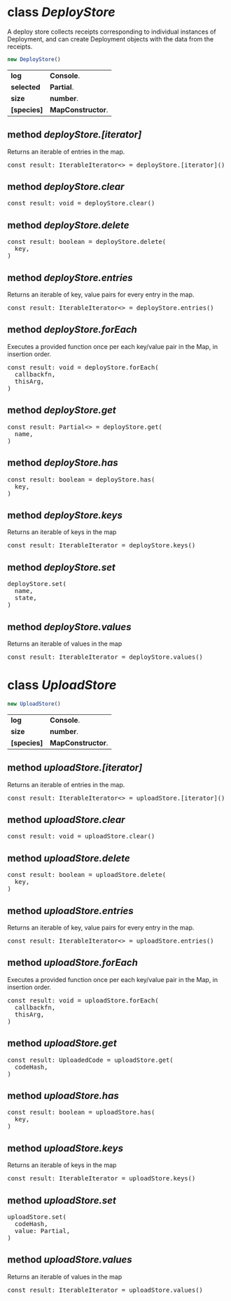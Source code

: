 <!-- @hackbg/docs: begin -->

# class *DeployStore*
A deploy store collects receipts corresponding to individual instances of Deployment,
and can create Deployment objects with the data from the receipts.

```typescript
new DeployStore()
```

<table><tbody>
<tr><td valign="top">
<strong>log</strong></td>
<td><strong>Console</strong>. </td></tr>
<tr><td valign="top">
<strong>selected</strong></td>
<td><strong>Partial</strong>. </td></tr>
<tr><td valign="top">
<strong>size</strong></td>
<td><strong>number</strong>. </td></tr>
<tr><td valign="top">
<strong>[species]</strong></td>
<td><strong>MapConstructor</strong>. </td></tr></tbody></table>

## method *deployStore.[iterator]*
Returns an iterable of entries in the map.
<pre>
const result: IterableIterator<> = deployStore.[iterator]()
</pre>

## method *deployStore.clear*
<pre>
const result: void = deployStore.clear()
</pre>

## method *deployStore.delete*

<pre>
const result: boolean = deployStore.delete(
  key,
)
</pre>

## method *deployStore.entries*
Returns an iterable of key, value pairs for every entry in the map.
<pre>
const result: IterableIterator<> = deployStore.entries()
</pre>

## method *deployStore.forEach*
Executes a provided function once per each key/value pair in the Map, in insertion order.
<pre>
const result: void = deployStore.forEach(
  callbackfn,
  thisArg,
)
</pre>

## method *deployStore.get*
<pre>
const result: Partial<> = deployStore.get(
  name,
)
</pre>

## method *deployStore.has*

<pre>
const result: boolean = deployStore.has(
  key,
)
</pre>

## method *deployStore.keys*
Returns an iterable of keys in the map
<pre>
const result: IterableIterator<string> = deployStore.keys()
</pre>

## method *deployStore.set*
<pre>
deployStore.set(
  name,
  state,
)
</pre>

## method *deployStore.values*
Returns an iterable of values in the map
<pre>
const result: IterableIterator<Partial> = deployStore.values()
</pre>

# class *UploadStore*
```typescript
new UploadStore()
```

<table><tbody>
<tr><td valign="top">
<strong>log</strong></td>
<td><strong>Console</strong>. </td></tr>
<tr><td valign="top">
<strong>size</strong></td>
<td><strong>number</strong>. </td></tr>
<tr><td valign="top">
<strong>[species]</strong></td>
<td><strong>MapConstructor</strong>. </td></tr></tbody></table>

## method *uploadStore.[iterator]*
Returns an iterable of entries in the map.
<pre>
const result: IterableIterator<> = uploadStore.[iterator]()
</pre>

## method *uploadStore.clear*
<pre>
const result: void = uploadStore.clear()
</pre>

## method *uploadStore.delete*

<pre>
const result: boolean = uploadStore.delete(
  key,
)
</pre>

## method *uploadStore.entries*
Returns an iterable of key, value pairs for every entry in the map.
<pre>
const result: IterableIterator<> = uploadStore.entries()
</pre>

## method *uploadStore.forEach*
Executes a provided function once per each key/value pair in the Map, in insertion order.
<pre>
const result: void = uploadStore.forEach(
  callbackfn,
  thisArg,
)
</pre>

## method *uploadStore.get*
<pre>
const result: UploadedCode = uploadStore.get(
  codeHash,
)
</pre>

## method *uploadStore.has*

<pre>
const result: boolean = uploadStore.has(
  key,
)
</pre>

## method *uploadStore.keys*
Returns an iterable of keys in the map
<pre>
const result: IterableIterator<string> = uploadStore.keys()
</pre>

## method *uploadStore.set*
<pre>
uploadStore.set(
  codeHash,
  value: Partial<UploadedCode>,
)
</pre>

## method *uploadStore.values*
Returns an iterable of values in the map
<pre>
const result: IterableIterator<UploadedCode> = uploadStore.values()
</pre>
<!-- @hackbg/docs: end -->